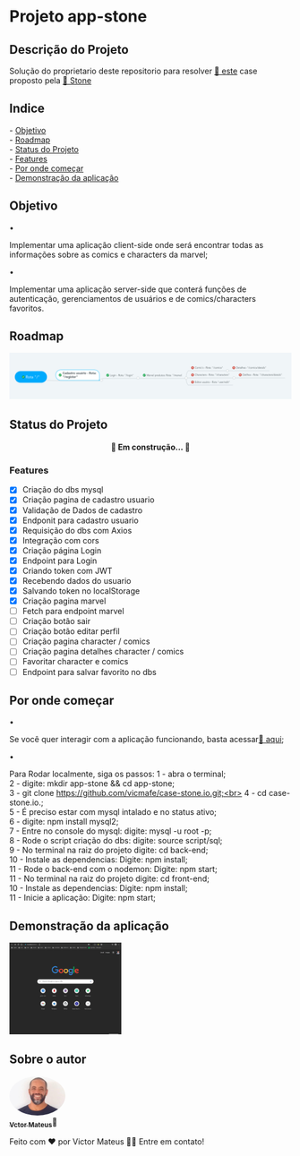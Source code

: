 # Projeto app-stone

## Descrição do Projeto

<p>Solução do proprietario deste repositorio para resolver <a href="https://gist.github.com/jeansflores/5f4746ce1129e27da6f451069780ccf7">🔗 este</a> case proposto pela <a href="https://www.stone.com.br/">🔗 Stone</a></p>

## Indice

<p>
 - <a href="##objetivo">Objetivo</a><br>
 - <a href="##roadmap">Roadmap</a><br>
 - <a href="##tecnologias">Status do Projeto</a><br>
 - <a href="##tecnologias">Features</a><br>
 - <a href="##tecnologias">Por onde começar</a><br>
 - <a href="##contribuicao">Demonstração da aplicação</a><br> 
</p>

## Objetivo

•<p>Implementar uma aplicação client-side onde será encontrar todas as informações sobre as comics e characters da marvel;
</p>
•<p>Implementar uma aplicação server-side que conterá funções de autenticação, gerenciamentos de usuários e de comics/characters favoritos.</p>

## Roadmap

  <img alt="road map" title="#roadmap" src="./roadmap.png" />

## Status do Projeto

<h4 align="center"> 
	🚧  Em construção...  🚧
</h4>

### Features

- [x] Criação do dbs mysql
- [x] Criação pagina de cadastro usuario
- [x] Validação de Dados de cadastro
- [x] Endponit para cadastro usuario
- [x] Requisição do dbs com Axios
- [x] Integração com cors
- [x] Criação página Login
- [x] Endpoint para Login
- [x] Criando token com JWT
- [x] Recebendo dados do usuario
- [x] Salvando token no localStorage
- [x] Criação pagina marvel
- [ ] Fetch para endpoint marvel
- [ ] Criação botão sair
- [ ] Criação botão editar perfil
- [ ] Criação pagina character / comics
- [ ] Criação pagina detalhes character / comics
- [ ] Favoritar character e comics
- [ ] Endpoint para salvar favorito no dbs

## Por onde começar

•<p>Se você quer interagir com a aplicação funcionando, basta acessar<a href=https://vicmafe.github.io/case-stone.io/>🔗 aqui</a>;
</p>

•<p>Para Rodar localmente, siga os passos:
1 - abra o terminal;<br>
2 - digite: mkdir app-stone && cd app-stone;<br>
3 - git clone https://github.com/vicmafe/case-stone.io.git;<br>
4 - cd case-stone.io.;<br>
5 - É preciso estar com mysql intalado e no status ativo;<br>
6 - digite: npm install mysql2;<br>
7 - Entre no console do mysql: digite: mysql -u root -p;<br>
8 - Rode o script criação do dbs: digite: source script/sql;<br>
9 - No terminal na raiz do projeto digite: cd back-end;<br>
10 - Instale as dependencias: Digite: npm install;<br>
11 - Rode o back-end com o nodemon: Digite: npm start;<br>
11 - No terminal na raiz do projeto digite: cd front-end;<br>
10 - Instale as dependencias: Digite: npm install;<br>
11 - Inicie a aplicação: Digite: npm start;<br>
</p>

## Demonstração da aplicação

  <img alt="gif app" title="#gifApp" src="./app-stone-14.04.21.gif" width="200px;" />

## Sobre o autor

<a href="https://www.linkedin.com/in/victor-mateus-ferreira/">
 <img style="border-radius: 50%;" src="./Avatar.jpeg" width="100px;" alt=""/>
 <br />
 <sub><b>Vctor Mateus</b></sub></a>🚀</a>


Feito com ❤️ por Victor Mateus 👋🏽 Entre em contato!
